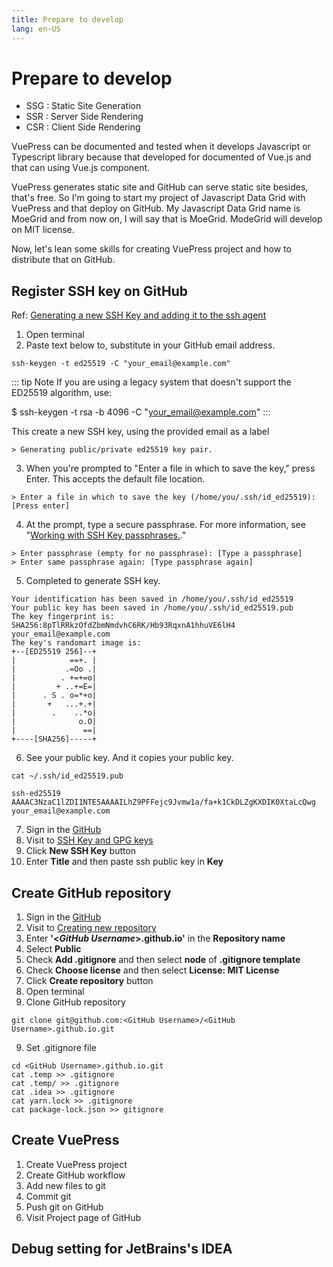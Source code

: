 ```yaml
---
title: Prepare to develop
lang: en-US
---
```


# Prepare to develop

 * SSG : Static Site Generation
 * SSR : Server Side Rendering
 * CSR : Client Side Rendering

VuePress can be documented and tested when it develops Javascript or Typescript library 
because that developed for documented of Vue.js and that can using Vue.js component.

VuePress generates static site and GitHub can serve static site besides, that's free. 
So I'm going to start my project of Javascript Data Grid with VuePress and that deploy on GitHub. 
My Javascript Data Grid name is MoeGrid and from now on, I will say that is MoeGrid.
ModeGrid will develop on MIT license.

Now, let's lean some skills for creating VuePress project and how to distribute that on GitHub.

## Register SSH key on GitHub

Ref: [Generating a new SSH Key and adding it to the ssh agent](https://docs.github.com/en/github/authenticating-to-github/connecting-to-github-with-ssh/generating-a-new-ssh-key-and-adding-it-to-the-ssh-agent)
 
  1. Open terminal
  2. Paste text below to, substitute in your GitHub email address.
  ```shell:no-line-numbers
  ssh-keygen -t ed25519 -C "your_email@example.com"
  ```
  ::: tip Note
  If you are using a legacy system that doesn't support the ED25519 algorithm, use:

  $ ssh-keygen -t rsa -b 4096 -C "your_email@example.com"
  :::

  This create a new SSH key, using the provided email as a label
  ```text:no-line-numbers
  > Generating public/private ed25519 key pair.
  ```
  3. When you're prompted to "Enter a file in which to save the key," press Enter. This accepts the default file location.
  ```text:no-line-numbers
  > Enter a file in which to save the key (/home/you/.ssh/id_ed25519): [Press enter]
  ```
  4. At the prompt, type a secure passphrase. For more information, see "[Working with SSH Key passphrases.](https://docs.github.com/en/github/authenticating-to-github/connecting-to-github-with-ssh/working-with-ssh-key-passphrases)."
  ```text:no-line-numbers
  > Enter passphrase (empty for no passphrase): [Type a passphrase]
  > Enter same passphrase again: [Type passphrase again]
  ```
  5. Completed to generate SSH key.
  ```text:no-line-numbers
  Your identification has been saved in /home/you/.ssh/id_ed25519
  Your public key has been saved in /home/you/.ssh/id_ed25519.pub
  The key fingerprint is:
  SHA256:8pTlRRkzOfdZbmNmdvhC6RK/Hb93RqxnA1hhuVE6lH4 your_email@example.com
  The key's randomart image is:
  +--[ED25519 256]--+
  |            ==+. |
  |           .=Oo .|
  |          . +=+=o|
  |         + ..+=E=|
  |      . S . o=*+o|
  |       +   ...+.+|
  |        .    ..*o|
  |              o.O|
  |               ==|
  +----[SHA256]-----+
  ```
  6. See your public key. And it copies your public key.
  ```sh:no-line-numbers
  cat ~/.ssh/id_ed25519.pub
  
  ssh-ed25519 AAAAC3NzaC1lZDI1NTE5AAAAILhZ9PFFejc9Jvmw1a/fa+k1CkDLZgKXDIK0XtaLcQwg your_email@example.com
  ```
  7. Sign in the [GitHub](https://github.com/login)
  8. Visit to [SSH Key and GPG keys](https://github.com/settings/keys)
  9. Click **New SSH Key** button
  10. Enter **Title** and then paste ssh public key in **Key**

## Create GitHub repository

  1. Sign in the [GitHub](https://github.com)
  2. Visit to [Creating new repository](https://github.com/new)
  3. Enter **'&lt;*GitHub Username*&gt;.github.io'** in the **Repository name**
  4. Select **Public**
  5. Check **Add .gitignore** and then select **node** of **.gitignore template**
  6. Check **Choose license** and then select **License: MIT License**
  7. Click **Create repository** button
  8. Open terminal
  9. Clone GitHub repository
  ```shell
  git clone git@github.com:<GitHub Username>/<GitHub Username>.github.io.git
  ```
  9. Set .gitignore file
  ```shell
  cd <GitHub Username>.github.io.git
  cat .temp >> .gitignore
  cat .temp/ >> .gitignore
  cat .idea >> .gitignore
  cat yarn.lock >> .gitignore
  cat package-lock.json >> gitignore
  ```

## Create VuePress
  1. Create VuePress project
  2. Create GitHub workflow
  3. Add new files to git
  4. Commit git
  5. Push git on GitHub
  6. Visit Project page of GitHub


## Debug setting for JetBrains's IDEA